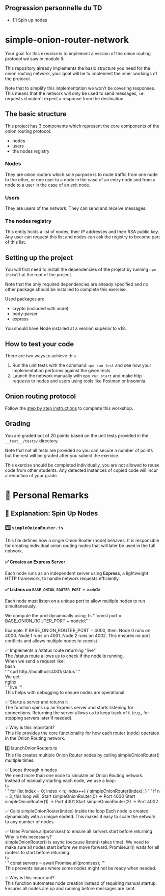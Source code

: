 ## Progression personnelle du TD
* 1.1 Spin up nodes

# simple-onion-router-network

Your goal for this exercise is to implement a version of the onion routing protocol we saw in module 5.

This repository already implements the basic structure you need for the onion routing network, your goal will be to implement the inner workings of the protocol.

Note that to simplify this implementation we won't be covering responses. This means that the network will only be used to send messages, i.e. requests shouldn't expect a response from the destination.

## The basic structure

This project has 3 components which represent the core components of the onion routing protocol:
- nodes
- users
- the nodes registry

### Nodes

They are onion routers which sole purpose is to route traffic from one node to the other, or one user to a node in the case of an entry node and from a node to a user in the case of an exit node.

### Users

They are users of the network. They can send and receive messages.

### The nodes registry

This entity holds a list of nodes, their IP addresses and their RSA public key. Any user can request this list and nodes can ask the registry to become part of this list.

## Setting up the project

You will first need to install the dependencies of the project by running `npm install` at the root of the project.

Note that the only required dependencies are already specified and no other package should be installed to complete this exercise.

Used packages are
- crypto (included with node)
- body-parser
- express

You should have Node installed at a version superior to v18.

## How to test your code

There are two ways to achieve this.

1. Run the unit tests with the command `npm run test` and see how your implementation performs against the given tests
2. Launch the network manually with `npm run start` and make http requests to nodes and users using tools like Postman or Insomnia

## Onion routing protocol

Follow the [step by step instructions](./instructions.md) to complete this workshop.

## Grading

You are graded out of 20 points based on the unit tests provided in the `__test__/tests/` directory. 

Note that not all tests are provided so you can secure a number of points but the rest will be graded after you submit the exercise.

This exercise should be completed individually, you are not allowed to reuse code from other students. Any detected instances of copied code will incur a reduction of your grade.

# 📝 Personal Remarks

## 🚀 Explanation: Spin Up Nodes

### 1️⃣ `simpleOnionRouter.ts`
This file defines how a single Onion Router (node) behaves. It is responsible for creating individual onion routing nodes that will later be used in the full network.

#### ✅ Creates an Express Server  
Each node runs as an independent server using **Express**, a lightweight HTTP framework, to handle network requests efficiently.

#### ✅ Listens on `BASE_ONION_ROUTER_PORT + nodeId`  
Each node must listen on a unique port to allow multiple nodes to run simultaneously.  

We compute the port dynamically using:
ts
'''const port = BASE_ONION_ROUTER_PORT + nodeId;'''

Example:
If BASE_ONION_ROUTER_PORT = 4000, then:
Node 0 runs on 4000.
Node 1 runs on 4001.
Node 2 runs on 4002.
This ensures no port conflicts and allows multiple nodes to coexist.

✅ Implements a /status route returning "live"  
The /status route allows us to check if the node is running.  
When we send a request like:  
bash  
'''
curl http://localhost:4001/status
'''  
We get:  
nginx  
'''
live
'''  
This helps with debugging to ensure nodes are operational.

✅ Starts a server and returns it  
The function spins up an Express server and starts listening for connections.
Returning the server allows us to keep track of it (e.g., for stopping servers later if needed).

💡 Why is this important?  
This file provides the core functionality for how each router (node) operates in the Onion Routing network.


2️⃣ launchOnionRouters.ts  
This file creates multiple Onion Router nodes by calling simpleOnionRouter() multiple times.

✅ Loops through n nodes  
We need more than one node to simulate an Onion Routing network.  
Instead of manually starting each node, we use a loop:  
ts  
'''
for (let index = 0; index < n; index++) {
  simpleOnionRouter(index);
}
'''
If n = 3, this loop will:
Start simpleOnionRouter(0) → Port 4000
Start simpleOnionRouter(1) → Port 4001
Start simpleOnionRouter(2) → Port 4002

✅ Calls simpleOnionRouter(index) inside the loop
Each node is created dynamically with a unique nodeId.
This makes it easy to scale the network to any number of nodes.

✅ Uses Promise.all(promises) to ensure all servers start before returning  
Why is this necessary?  
simpleOnionRouter() is async (because listen() takes time).
We need to make sure all nodes start before we move forward.
Promise.all() waits for all routers to start before returning.  
ts  
'''
const servers = await Promise.all(promises);
'''  
This prevents issues where some nodes might not be ready when needed.

💡 Why is this important?  
This function automates node creation instead of requiring manual startup.
Ensures all nodes are up and running before messages are sent.